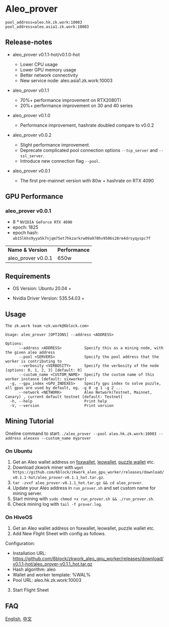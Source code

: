 # Aleo_prover
```shell
pool_address=aleo.hk.zk.work:10003
pool_address=aleo.asia1.zk.work:10003
```

## Release-notes

- aleo_prover v0.1.1-hot/v0.1.0-hot
  - Lower CPU usage
  - Lower GPU memory usage
  - Better network connectivity
  - New service node: aleo.asia1.zk.work:10003 

- aleo_prover v0.1.1
  - 70%+ performance improvement on RTX2080TI
  - 20%+ performance improvement on 30 and 40 series

- aleo_prover v0.1.0
  - Performance improvement, hashrate doubled compare to v0.0.2

- aleo_prover v0.0.2
  - Slight performance improvement.
  - Deprecate complicated pool connection options `--tcp_server` and `--ssl_server`.
  - Introduce new connection flag `--pool`.

- aleo_prover v0.0.1
  - The first pre-mainnet version with 80w + hashrate on RTX 4090

## GPU Performance
### aleo_prover v0.0.1
- 8 * `NVIDIA GeForce RTX 4090`
- epoch: 1825
- epoch hash: `ab15lkhs9yya5k7njqm75et7hkzarkrw09a970hv9506s28re4drsyqyspc7f`
  
<table>
  <tr>
   <td><strong>Name & Version</strong>
   </td>
   <td><strong>Performance</strong>
   </td>
  </tr>
  <tr>
   <td>aleo_prover v0.0.1
   </td>
   <td>650w
   </td>
  </tr>
</table>


## Requirements
- OS Version: Ubuntu 20.04 +

- Nvidia Driver Version: 535.54.03 +

## Usage
```shell
The zk.work team <zk.work@6block.com>

Usage: aleo_prover [OPTIONS] --address <ADDRESS>

Options:
      --address <ADDRESS>          Specify this as a mining node, with the given aleo address
      --pool <SERVERS>             Specify the pool address that the worker is contributing to
      --verbosity <VERBOSITY>      Specify the verbosity of the node [options: 0, 1, 2, 3] [default: 0]
      --custom_name <CUSTOM_NAME>  Specify the custom name of this worker instance [default: sixworker]
  -g, --gpu_index <GPU_INDEXES>    Specify gpu index to solve puzzle, all gpus are used by default, eg. -g 0 -g 1 -g 2 ...
      --network <NETWORK>          Aleo Network(Testnet, Mainnet, Canary) , current default testnet [default: Testnet]
  -h, --help                       Print help
  -V, --version                    Print version
```

## Mining Tutorial

Oneline command to start:
`./aleo_prover --pool aleo.hk.zk.work:10003 --address aleoxxx --custom_name myprover`

### On Ubuntu

1. Get an Aleo wallet address on [foxwallet](https://foxwallet.com/), [leowallet](https://www.leo.app/), [puzzle wallet](https://puzzle.online/) etc.
2. Download zkwork miner with `wget https://github.com/6block/zkwork_aleo_gpu_worker/releases/download/v0.1.1-hot/aleo_prover-v0.1.1_hot.tar.gz`.
3. `tar -zvxf aleo_prover-v0.1.1_hot.tar.gz && cd aleo_prover`.
4. Update your Aleo address in `run_prover.sh` and set custom name for mining server.
5. Start mining with `sudo chmod +x run_prover.sh && ./run_prover.sh`.
6. Check mining log with `tail -f prover.log`.

### On HiveOS 
1. Get an Aleo wallet address on foxwallet, leowallet, puzzle wallet etc.
2. Add New Flight Sheet with config as follows.

Configuration:
- Installation URL: https://github.com/6block/zkwork_aleo_gpu_worker/releases/download/v0.1.1-hot/aleo_prover-v0.1.1_hot.tar.gz
- Hash algorithm: aleo
- Wallet and worker template: %WAL%
- Pool URL:  aleo.hk.zk.work:10003


3. Start Flight Sheet


## FAQ
[English](./FAQ.md), [中文](./FAQ_zh.md)
